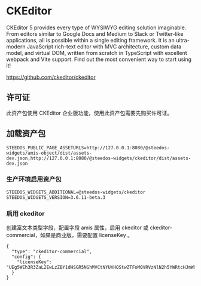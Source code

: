 # CKEditor

CKEditor 5 provides every type of WYSIWYG editing solution imaginable. From editors similar to Google Docs and Medium to Slack or Twitter-like applications, all is possible within a single editing framework. It is an ultra-modern JavaScript rich-text editor with MVC architecture, custom data model, and virtual DOM, written from scratch in TypeScript with excellent webpack and Vite support. Find out the most convenient way to start using it!


https://github.com/ckeditor/ckeditor

## 许可证

此资产包使用 CKEditor 企业版功能，使用此资产包需要先购买许可证。

## 加载资产包

```
STEEDOS_PUBLIC_PAGE_ASSETURLS=http://127.0.0.1:8080/@steedos-widgets/amis-object/dist/assets-dev.json,http://127.0.0.1:8080/@steedos-widgets/ckeditor/dist/assets-dev.json
```

### 生产环境启用资产包

```shell
STEEDOS_WIDGETS_ADDITIONAL=@steedos-widgets/ckeditor
STEEDOS_WIDGETS_VERSION=3.6.11-beta.3
```

### 启用 ckeditor

创建富文本类型字段，配置字段 amis 属性，启用 ckeditor 或 ckeditor-commercial，如果是商业版，需要配置 licenseKey 。

```
{
  "type": "ckeditor-commercial",
  "config": {
    "licenseKey": "UEg5WEh3R3ZaL2EwLzZBY1dHSGR5NGhMVCtNYUVHQStwZTFoM0VRVzNlN2h5YWRtcHJmWXk3RDZoU0hmLU1qQXlOREExTURNPQ=="
  }
}
```